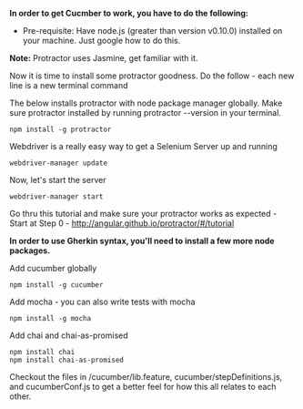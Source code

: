 **In order to get Cucmber to work, you have to do the following:**

- Pre-requisite: Have node.js (greater than version v0.10.0) installed on your machine. Just google how to do this. 

**Note:** Protractor uses Jasmine, get familiar with it.

Now it is time to install some protractor goodness. Do the follow - each new line is a new terminal command

The below installs protractor with node package manager globally. Make sure protractor installed by running protractor --version in your terminal.
```
npm install -g protractor
```

Webdriver is a really easy way to get a Selenium Server up and running
```
webdriver-manager update
```

Now, let's start the server
```
webdriver-manager start
```

Go thru this tutorial and make sure your protractor works as expected - Start at Step 0 - 
http://angular.github.io/protractor/#/tutorial




**In order to use Gherkin syntax, you'll need to install a few more node packages.**

Add cucumber globally
```
npm install -g cucumber
```

Add mocha - you can also write tests with mocha
```
npm install -g mocha
```

Add chai and chai-as-promised
```
npm install chai
npm install chai-as-promised
```

Checkout the files in /cucumber/lib.feature, cucumber/stepDefinitions.js, and cucumberConf.js to get a better feel for how this all relates to each other.